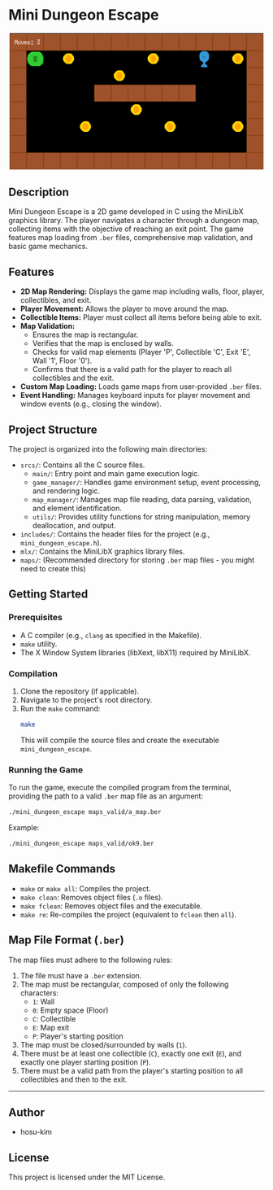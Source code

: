 # Mini Dungeon Escape
<p align="center">
  <img src="images/example.png" alt="Run example" width="500"/>
</p>

## Description

Mini Dungeon Escape is a 2D game developed in C using the MiniLibX graphics library. The player navigates a character through a dungeon map, collecting items with the objective of reaching an exit point. The game features map loading from `.ber` files, comprehensive map validation, and basic game mechanics.

## Features

*   **2D Map Rendering:** Displays the game map including walls, floor, player, collectibles, and exit.
*   **Player Movement:** Allows the player to move around the map.
*   **Collectible Items:** Player must collect all items before being able to exit.
*   **Map Validation:**
    *   Ensures the map is rectangular.
    *   Verifies that the map is enclosed by walls.
    *   Checks for valid map elements (Player 'P', Collectible 'C', Exit 'E', Wall '1', Floor '0').
    *   Confirms that there is a valid path for the player to reach all collectibles and the exit.
*   **Custom Map Loading:** Loads game maps from user-provided `.ber` files.
*   **Event Handling:** Manages keyboard inputs for player movement and window events (e.g., closing the window).

## Project Structure

The project is organized into the following main directories:

*   `srcs/`: Contains all the C source files.
    *   `main/`: Entry point and main game execution logic.
    *   `game_manager/`: Handles game environment setup, event processing, and rendering logic.
    *   `map_manager/`: Manages map file reading, data parsing, validation, and element identification.
    *   `utils/`: Provides utility functions for string manipulation, memory deallocation, and output.
*   `includes/`: Contains the header files for the project (e.g., `mini_dungeon_escape.h`).
*   `mlx/`: Contains the MiniLibX graphics library files.
*   `maps/`: (Recommended directory for storing `.ber` map files - you might need to create this)

## Getting Started

### Prerequisites

*   A C compiler (e.g., `clang` as specified in the Makefile).
*   `make` utility.
*   The X Window System libraries (libXext, libX11) required by MiniLibX.

### Compilation

1.  Clone the repository (if applicable).
2.  Navigate to the project's root directory.
3.  Run the `make` command:
    ```bash
    make
    ```
    This will compile the source files and create the executable `mini_dungeon_escape`.

### Running the Game

To run the game, execute the compiled program from the terminal, providing the path to a valid `.ber` map file as an argument:

```bash
./mini_dungeon_escape maps_valid/a_map.ber
```

Example:
```bash
./mini_dungeon_escape maps_valid/ok9.ber
```

## Makefile Commands

*   `make` or `make all`: Compiles the project.
*   `make clean`: Removes object files (`.o` files).
*   `make fclean`: Removes object files and the executable.
*   `make re`: Re-compiles the project (equivalent to `fclean` then `all`).

## Map File Format (`.ber`)

The map files must adhere to the following rules:

1.  The file must have a `.ber` extension.
2.  The map must be rectangular, composed of only the following characters:
    *   `1`: Wall
    *   `0`: Empty space (Floor)
    *   `C`: Collectible
    *   `E`: Map exit
    *   `P`: Player's starting position
3.  The map must be closed/surrounded by walls (`1`).
4.  There must be at least one collectible (`C`), exactly one exit (`E`), and exactly one player starting position (`P`).
5.  There must be a valid path from the player's starting position to all collectibles and then to the exit.

---

## Author

*   hosu-kim

## License

This project is licensed under the MIT License.
